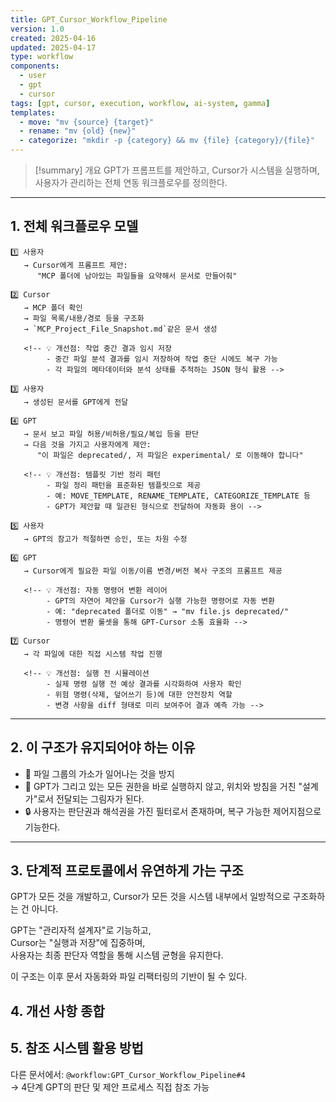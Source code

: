 ```yaml
---
title: GPT_Cursor_Workflow_Pipeline
version: 1.0
created: 2025-04-16
updated: 2025-04-17
type: workflow
components:
  - user
  - gpt
  - cursor
tags: [gpt, cursor, execution, workflow, ai-system, gamma]
templates:
  - move: "mv {source} {target}"
  - rename: "mv {old} {new}"
  - categorize: "mkdir -p {category} && mv {file} {category}/{file}"
---
```


> [!summary] 개요
GPT가 프롬프트를 제안하고, Cursor가 시스템을 실행하며, 사용자가 관리하는 전체 연동 워크플로우를 정의한다.

---

## 1. 전체 워크플로우 모델

```plaintext
1️⃣ 사용자
   → Cursor에게 프롬프트 제안: 
      "MCP 폴더에 남아있는 파일들을 요약해서 문서로 만들어줘"

2️⃣ Cursor
   → MCP 폴더 확인
   → 파일 목록/내용/경로 등을 구조화 
   → `MCP_Project_File_Snapshot.md`같은 문서 생성
   
   <!-- 💡 개선점: 작업 중간 결과 임시 저장
        - 중간 파일 분석 결과를 임시 저장하여 작업 중단 시에도 복구 가능
        - 각 파일의 메타데이터와 분석 상태를 추적하는 JSON 형식 활용 -->

3️⃣ 사용자
   → 생성된 문서를 GPT에게 전달

4️⃣ GPT
   → 문서 보고 파일 허용/비허용/필요/복입 등을 판단
   → 다음 것을 가지고 사용자에게 제안:
      "이 파일은 deprecated/, 저 파일은 experimental/ 로 이동해야 합니다"
      
   <!-- 💡 개선점: 템플릿 기반 정리 패턴
        - 파일 정리 패턴을 표준화된 템플릿으로 제공
        - 예: MOVE_TEMPLATE, RENAME_TEMPLATE, CATEGORIZE_TEMPLATE 등
        - GPT가 제안할 때 일관된 형식으로 전달하여 자동화 용이 -->

5️⃣ 사용자
   → GPT의 참고가 적절하면 승인, 또는 차원 수정

6️⃣ GPT
   → Cursor에게 필요한 파일 이동/이름 변경/버전 복사 구조의 프롬프트 제공
   
   <!-- 💡 개선점: 자동 명령어 변환 레이어
        - GPT의 자연어 제안을 Cursor가 실행 가능한 명령어로 자동 변환
        - 예: "deprecated 폴더로 이동" → "mv file.js deprecated/" 
        - 명령어 변환 룰셋을 통해 GPT-Cursor 소통 효율화 -->

7️⃣ Cursor
   → 각 파일에 대한 직접 시스템 작업 진행
   
   <!-- 💡 개선점: 실행 전 시뮬레이션
        - 실제 명령 실행 전 예상 결과를 시각화하여 사용자 확인
        - 위험 명령(삭제, 덮어쓰기 등)에 대한 안전장치 역할
        - 변경 사항을 diff 형태로 미리 보여주어 결과 예측 가능 -->
```

---

## 2. 이 구조가 유지되어야 하는 이유

- 📂 파일 그룹의 가소가 일어나는 것을 방지
- 🧠 GPT가 그리고 있는 모든 권한을 바로 실행하지 않고, 
       위치와 방침을 거친 "설계가"로서 전달되는 그림자가 된다.
- 🔒 사용자는 판단권과 해석권을 가진 필터로서 존재하며, 
       복구 가능한 제어지점으로 기능한다.

---

## 3. 단계적 프로토콜에서 유연하게 가는 구조

GPT가 모든 것을 개발하고, Cursor가 모든 것을 시스템 내부에서 일방적으로 구조화하는 건 아니다.

GPT는 "관리자적 설계자"로 기능하고,  
Cursor는 "실행과 저장"에 집중하며,  
사용자는 최종 판단자 역할을 통해 시스템 균형을 유지한다.

이 구조는 이후 문서 자동화와 파일 리팩터링의 기반이 될 수 있다.

## 4. 개선 사항 종합

<!-- 💡 제안된 개선 사항 요약:
1. 자동 명령어 변환 레이어: GPT-Cursor 간 소통을 자동화하여 명령어 변환 오류 감소
2. 템플릿 기반 정리 패턴: 반복 작업을 표준화하여 일관성과 효율성 증대
3. 작업 중간 결과 임시 저장: 중단된 작업의 복구 및 작업 이력 추적 가능
4. 실행 전 시뮬레이션: 안전한 실행과 예상치 못한 결과 방지

이러한 개선사항들은 파이프라인의 안정성과 효율성을 높이고, 
사용자-GPT-Cursor 간의 협업을 더욱 원활하게 만들 것입니다. -->

## 5. 참조 시스템 활용 방법

다른 문서에서: `@workflow:GPT_Cursor_Workflow_Pipeline#4`  
→ 4단계 GPT의 판단 및 제안 프로세스 직접 참조 가능

<!-- 📝 편집이력:
2025-04-16: 초기 문서 작성
2025-04-17: 두 버전 통합 및 메타데이터 구조화 -->
